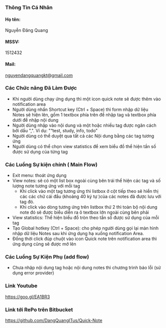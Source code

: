 ### Thông Tin Cá Nhân ###
#### Họ tên: ####
 Nguyễn Đăng Quang
#### MSSV: ####
 1512432 
#### Mail: ####
 nguyendangquangkt@gmail.com

### Các Chức năng Đã Làm Được ###

- Khi người dùng chạy ứng dụng thì một icon quick note sẽ được thêm vào notification area
- Người dùng nhấn Shortcut key (Ctrl + Space) thì form nhập dữ liệu Notes sẽ hiện lên, gồm 1 textbox phía trên để nhập tag và textbox phía dưới để nhập nội dung
- Người dùng nhập vào nội dung và một hoặc nhiều tag được ngăn cách bởi dấu ",". Ví dụ: "“test, study, info, todo"
- Người dùng có thể duyệt qua tất cả các Nội dung bằng các tag tương ứng
- Người dùng có thể chọn view statistics để xem biểu đồ thể hiện tần số được sử dụng của từng tag

### Các Luồng Sự kiện chính ( Main Flow) ### 
- Exit menu: thoát ứng dụng
- View notes: sẽ có một list box ngoài cùng bên trái thể hiện các tag và số lượng note tương ứng với mỗi tag
    + Khi click vào một tag tương ứng thì listbox ở cột tiếp theo sẽ hiển thị các các chữ cái đầu (khoảng 40 ký tự )của các notes đã được lưu với tag đó.
    + Khi click vào dòng tương ứng trên listbox thứ 2 thì toàn bộ nội dung note đó sẽ được biểu diễn ra ô textbox lớn ngoài cùng bên phải
- View statistics: Thể hiện biểu đồ tròn theo tần số được sử dụng của mỗi tag
- Tạo Global hotkey (Ctrl + Space): cho phép người dùng gọi lại màn hình nhập dữ liệu Notes sau khi ứng dụng hạ xuống notification Area.
- Đồng thời click đúp chuột vào icon Quick note trên notification area thì ứng dụng cũng sẽ được mở lên
### Các Luồng Sự Kiện Phụ (add flow) ###
- Chưa nhập nội dung tag hoặc nội dung notes thì chương trình báo lỗi (sử dụng error provider) 

### Link Youtube ###
https://goo.gl/EA1BR3

### Link tới RePo trên Bitbucket ###
https://github.com/DangQuangITus/Quick-Note
